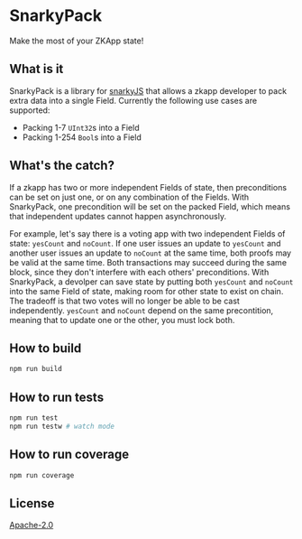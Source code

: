 # SnarkyPack

Make the most of your ZKApp state!

## What is it

SnarkyPack is a library for [snarkyJS](https://github.com/o1-labs/snarkyjs/) that allows a zkapp developer to pack extra data into a single Field. Currently the following use cases are supported:

- Packing 1-7 `UInt32`s into a Field
- Packing 1-254 `Bool`s into a Field

## What's the catch?

If a zkapp has two or more independent Fields of state, then preconditions can be set on just one, or on any combination of the Fields. With SnarkyPack, one precondition will be set on the packed Field, which means that independent updates cannot happen asynchronously.

For example, let's say there is a voting app with two independent Fields of state: `yesCount` and `noCount`. If one user issues an update to `yesCount` and another user issues an update to `noCount` at the same time, both proofs may be valid at the same time. Both transactions may succeed during the same block, since they don't interfere with each others' preconditions. With SnarkyPack, a devolper can save state by putting both `yesCount` and `noCount` into the same Field of state, making room for other state to exist on chain. The tradeoff is that two votes will no longer be able to be cast independently. `yesCount` and `noCount` depend on the same precontition, meaning that to update one or the other, you must lock both.

## How to build

```sh
npm run build
```

## How to run tests

```sh
npm run test
npm run testw # watch mode
```

## How to run coverage

```sh
npm run coverage
```

## License

[Apache-2.0](LICENSE)
